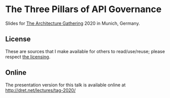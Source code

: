# The Three Pillars of API Governance

Slides for [The Architecture Gathering](https://www.the-architecture-gathering.de/) 2020 in Munich, Germany.


## License

These are sources that I make available for others to read/use/reuse; please respect [the licensing](../LICENSE).


## Online

The presentation version for this talk is available online at http://dret.net/lectures/tag-2020/
